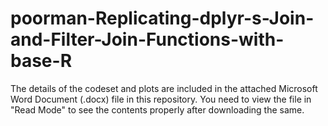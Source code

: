 # poorman-Replicating-dplyr-s-Join-and-Filter-Join-Functions-with-base-R

The details of the codeset and plots are included in the attached Microsoft Word Document (.docx) file in this repository. 
You need to view the file in "Read Mode" to see the contents properly after downloading the same.
